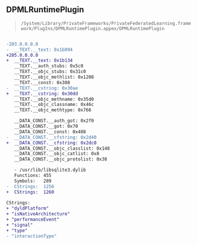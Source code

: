 ## DPMLRuntimePlugin

> `/System/Library/PrivateFrameworks/PrivateFederatedLearning.framework/PlugIns/DPMLRuntimePlugin.appex/DPMLRuntimePlugin`

```diff

-203.0.0.0.0
-  __TEXT.__text: 0x1b094
+205.0.0.0.0
+  __TEXT.__text: 0x1b134
   __TEXT.__auth_stubs: 0x5c0
   __TEXT.__objc_stubs: 0x31c0
   __TEXT.__objc_methlist: 0x1208
   __TEXT.__const: 0x308
-  __TEXT.__cstring: 0x30ae
+  __TEXT.__cstring: 0x30dd
   __TEXT.__objc_methname: 0x35d0
   __TEXT.__objc_classname: 0x46c
   __TEXT.__objc_methtype: 0x766

   __DATA_CONST.__auth_got: 0x2f0
   __DATA_CONST.__got: 0x70
   __DATA_CONST.__const: 0x408
-  __DATA_CONST.__cfstring: 0x2d40
+  __DATA_CONST.__cfstring: 0x2dc0
   __DATA_CONST.__objc_classlist: 0x148
   __DATA_CONST.__objc_catlist: 0x8
   __DATA_CONST.__objc_protolist: 0x38

   - /usr/lib/libsqlite3.dylib
   Functions: 455
   Symbols:   289
-  CStrings:  1256
+  CStrings:  1260
 
CStrings:
+ "dyldPlatform"
+ "isNativeArchitecture"
+ "performanceEvent"
+ "signal"
+ "type"
- "interactionType"

```
